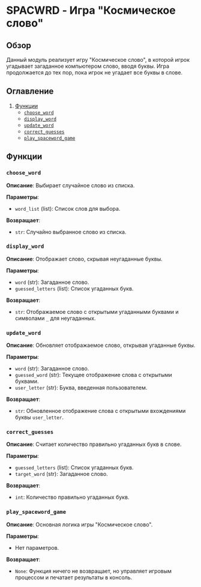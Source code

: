 # SPACWRD - Игра "Космическое слово"

## Обзор

Данный модуль реализует игру "Космическое слово", в которой игрок угадывает загаданное компьютером слово, вводя буквы. Игра продолжается до тех пор, пока игрок не угадает все буквы в слове.

## Оглавление

1.  [Функции](#функции)
    -   [`choose_word`](#choose_word)
    -   [`display_word`](#display_word)
    -   [`update_word`](#update_word)
    -   [`correct_guesses`](#correct_guesses)
    -   [`play_spaceword_game`](#play_spaceword_game)

## Функции

### `choose_word`

**Описание**: Выбирает случайное слово из списка.

**Параметры**:
- `word_list` (list): Список слов для выбора.

**Возвращает**:
- `str`: Случайно выбранное слово из списка.

### `display_word`

**Описание**: Отображает слово, скрывая неугаданные буквы.

**Параметры**:
- `word` (str): Загаданное слово.
- `guessed_letters` (list): Список угаданных букв.

**Возвращает**:
- `str`: Отображаемое слово с открытыми угаданными буквами и символами `_` для неугаданных.

### `update_word`

**Описание**: Обновляет отображаемое слово, открывая угаданные буквы.

**Параметры**:
- `word` (str): Загаданное слово.
- `guessed_word` (str): Текущее отображение слова с открытыми буквами.
- `user_letter` (str): Буква, введенная пользователем.

**Возвращает**:
- `str`: Обновленное отображение слова с открытыми вхождениями буквы `user_letter`.

### `correct_guesses`

**Описание**: Считает количество правильно угаданных букв в слове.

**Параметры**:
- `guessed_letters` (list): Список угаданных букв.
- `target_word` (str): Загаданное слово.

**Возвращает**:
- `int`: Количество правильно угаданных букв.

### `play_spaceword_game`

**Описание**: Основная логика игры "Космическое слово".

**Параметры**:
- Нет параметров.

**Возвращает**:
- `None`: Функция ничего не возвращает, но управляет игровым процессом и печатает результаты в консоль.